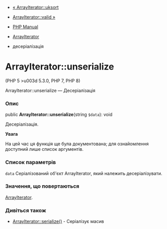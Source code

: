 - [« ArrayIterator::uksort](arrayiterator.uksort.md)
- [ArrayIterator::valid »](arrayiterator.valid.md)

- [PHP Manual](index.md)
- [ArrayIterator](class.arrayiterator.md)
- десеріалізація

# ArrayIterator::unserialize

(PHP 5 \>u003d 5.3.0, PHP 7, PHP 8)

ArrayIterator::unserialize — Десеріалізація

### Опис

public **ArrayIterator::unserialize**(string `$data`): void

Десеріалізація.

**Увага**

На цей час ця функція ще була документована; для
ознайомлення доступний лише список аргументів.

### Список параметрів

`data`
Серіалізований об'єкт ArrayIterator, який належить десеріалізувати.

### Значення, що повертаються

[ArrayIterator](class.arrayiterator.md).

### Дивіться також

- [ArrayIterator::serialize()](arrayiterator.serialize.md) -
Серіалізує масив
